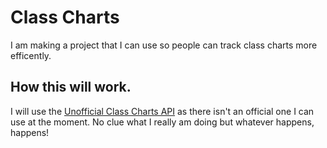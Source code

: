 # Class Charts

I am making a project that I can use so people can track class charts more efficently.

## How this will work.

I will use the [Unofficial Class Charts API](https://classchartsapi.github.io/api-docs/) as there isn't an official one I can use at the moment. No clue what I really am doing but whatever happens, happens!

